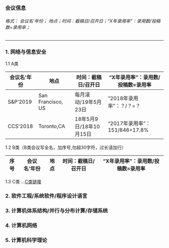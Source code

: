 ### 会议信息   

###### 格式：      会议名’年份； 地点；时间：截稿日/召开日；“X年录用率”：录用数/投稿数=录用率；    
---   
### 1. 网络与信息安全  
1.1 A类  

| 会议名'年份 | 地点          | 时间：截稿日/召开日        | “X年录用率”：录用数/投稿数=录用率        |
| ------------- | ----------- |----------- |----------- |
| S&P‘2019     | San Francisco, US|每月滚动/19年5月23日|“2018年录用率”：？/？=？|
| CCS'2018 | Toronto,CA     | 18年5月9日/18年10月15日     |“2017年录用率”：151/846=17.8%     |


1.2 B类（B类会议写全名，加序号,勿超30字符，过长请加行）  

| 序号 | 会议名'年份 | 地点          | 时间：截稿日/召开日        | “X年录用率”：录用数/投稿数=录用率        |
| ------------- | ------------- | ----------- |----------- |----------- |


1.3 C类   ...[C类链接](security-C.md)  

### 2. 软件工程/系统软件/程序设计语言  
   
### 3. 计算机体系结构/并行与分布计算/存储系统   
   
### 4. 计算机网络  
   
### 5. 计算机科学理论   



